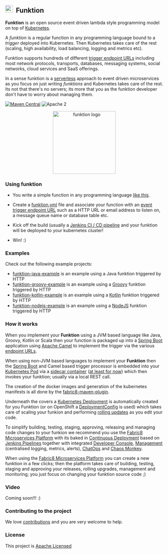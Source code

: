 ## <img src="https://raw.githubusercontent.com/fabric8io/funktion/master/docs/images/icon.png" width="24" height="24"/>&nbsp; Funktion

**Funktion** is an open source event driven lambda style programming model on top of [Kubernetes](http://kubernetes.io).

A _funktion_ is a regular function in any programming language bound to a _trigger_ deployed into Kubernetes. Then Kubernetes takes care of the rest (scaling, high availability, load balancing, logging and metrics etc).

Funktion supports hundreds of different [trigger endpoint URLs](http://camel.apache.org/components.html) including most network protocols, transports, databases, messaging systems, social networks, cloud services and SaaS offerings.

In a sense funktion is a [serverless](https://www.quora.com/What-is-Serverless-Computing) approach to event driven microservices as you focus on just writing _funktions_ and Kubernetes takes care of the rest. Its not that there's no servers; its more that you as the funktion developer don't have to worry about managing them.

[![Maven Central](https://maven-badges.herokuapp.com/maven-central/io.fabric8.funktion/funktion-runtime/badge.svg?style=flat-square)](https://maven-badges.herokuapp.com/maven-central/io.fabric8.funktion/funktion-runtime/) ![Apache 2](http://img.shields.io/badge/license-Apache%202-red.svg)

<p align="center">
  <a href="http://fabric8.io/">
  	<img src="https://raw.githubusercontent.com/fabric8io/funktion/master/docs/images/icon.png" alt="funktion logo" width="200" height="200"/>
  </a>
</p>


### Using funktion

* You write a simple function in any programming language [like this](https://github.com/fabric8io/funktion/blob/master/funktion-runtime/src/test/java/io/fabric8/funktion/sample/Main.java#L25-L27).

* Create a [funktion.yml](funktion-runtime/funktion.yml) file and associate your function with an [event trigger endpoint URL](http://camel.apache.org/components.html) such as a HTTP URL or email address to listen on, a message queue name or database table etc.

* Kick off the build (usually a [Jenkins CI / CD pipeline](http://fabric8.io/guide/cdelivery.html) and your funktion will be deployed to your kubernetes cluster!

* Win! :)


### Examples

Check out the following example projects:

* [funktion-java-example](https://github.com/fabric8-quickstarts/funktion-java-example) is an example using a Java funktion triggered by HTTP
* [funktion-groovy-example](https://github.com/fabric8-quickstarts/funktion-groovy-example) is an example using a [Groovy](http://www.groovy-lang.org/) funktion triggered by HTTP
* [funktion-kotlin-example](https://github.com/fabric8-quickstarts/funktion-kotlin-example) is an example using a [Kotlin](https://kotlinlang.org/) funktion triggered by HTTP
* [funktion-nodejs-example](https://github.com/fabric8-quickstarts/funktion-nodejs-example) is an example using a [NodeJS](https://nodejs.org/en/) funktion triggered by HTTP


### How it works

When you implement your **Funktion** using a JVM based language like Java, Groovy, Kotlin or Scala then your function is packaged up into a [Spring Boot](http://projects.spring.io/spring-boot/) application using [Apache Camel](http://camel.apache.org/) to implement the trigger via the various [endpoint URLs](http://camel.apache.org/components.html).

When using non-JVM based languages to implement your **Funktion** then the [Spring Boot](http://projects.spring.io/spring-boot/) and Camel based trigger processor is embedded into your [Kubernetes Pod](http://kubernetes.io/docs/user-guide/pods/) via a [sidecar container](http://blog.kubernetes.io/2015/06/the-distributed-system-toolkit-patterns.html) ([at least for now](https://github.com/fabric8io/funktion/issues/11)) which then invokes your funktion; usually via a local REST call.

The creation of the docker images and generation of the kubernetes manifests is all done by the [fabric8-maven-plugin](https://github.com/fabric8io/fabric8-maven-plugin).

Underneath the covers a [Kubernetes Deployment](http://kubernetes.io/docs/user-guide/deployments/) is automatically created for you Funktion (or on OpenShift a [DeploymentConfig](https://docs.openshift.com/enterprise/3.0/dev_guide/deployments.html) is used) which takes care of scaling your funkion and performing [rolling updates](http://kubernetes.io/docs/user-guide/rolling-updates/) as you edit your code.

To simplify building, testing, staging, approving, releasing and managing code changes to your funkion we recommend you use the [Fabric8 Microservices Platform](http://fabric8.io/) with its baked in [Continuous Deployment](http://fabric8.io/guide/cdelivery.html) based on [Jenkins Pipelines](https://jenkins.io/solutions/pipeline/) together with integrated [Developer Console](http://fabric8.io/guide/console.html), [Management](http://fabric8.io/guide/management.html) (centralised logging, metrics, alerts), [ChatOps](http://fabric8.io/guide/chat.html) and [Chaos Monkey](http://fabric8.io/guide/chaosMonkey.html).

When using the [Fabric8 Microservices Platform](http://fabric8.io/) you can create a new funktion in a few clicks; then the platform takes care of building, testing, staging and approving your releases, rolling upgrades, management and monitoring; you just focus on changing your funktion source code ;)

### Video

Coming soon!!! :)

### Contributing to the project

We love [contributions](http://fabric8.io/contributing/index.html) and you are very welcome to help.

### License

This project is [Apache Licensed](license.txt)
